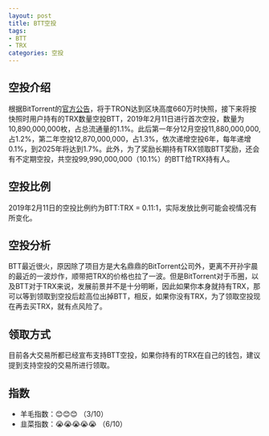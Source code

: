 ```yaml
---
layout: post
title: BTT空投
tags:
- BTT
- TRX
categories: 空投
---
```


## 空投介绍

根据BitTorrent的[官方公告](https://medium.com/bittorrent/bittorrent-foundation-unveils-more-details-regarding-bittorrent-btt-airdrops-for-tron-trx-8bbd194f8a87)，将于TRON达到区块高度660万时快照，接下来将按快照时用户持有的TRX数量空投BTT，2019年2月11日进行首次空投，数量为10,890,000,000枚，占总流通量的1.1%。此后第一年分12月空投11,880,000,000,占1.2%，第二年空投12,870,000,000，占1.3%，依次递增空投6年，每年递增0.1%，到2025年将达到1.7%。此外，为了奖励长期持有TRX领取BTT奖励，还会有不定期空投，共空投99,990,000,000（10.1%）的BTT给TRX持有人。

## 空投比例

2019年2月11日的空投比例约为BTT:TRX = 0.11:1，实际发放比例可能会视情况有所变化。

## 空投分析

BTT最近很火，原因除了项目方是大名鼎鼎的BitTorrent公司外，更离不开孙宇晨的最近的一波炒作，顺带把TRX的价格也拉了一波。但是BitTorrent对于币圈，以及BTT对于TRX来说，发展前景并不是十分明晰，因此如果你本身就持有TRX，那可以等到领取到空投后趁高位出掉BTT，相反，如果你没有TRX，为了领取空投现在再去买TRX，就有点风险了。

## 领取方式
目前各大交易所都已经宣布支持BTT空投，如果你持有的TRX在自己的钱包，建议提到支持空投的交易所进行领取。


## 指数
- 羊毛指数：😊😊😊 （3/10）
- 韭菜指数：😭😭😭😭😭 （6/10）